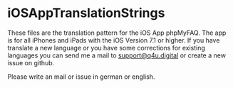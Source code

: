 # iOSAppTranslationStrings

These files are the translation pattern for the iOS App phpMyFAQ. The app is for all iPhones and iPads with the iOS Version 7.1 or higher. If you have translate a new language or you have some corrections for existing languages you can send me a mail to support@q4u.digital or create a new issue on github.

Please write an mail or issue in german or english.
